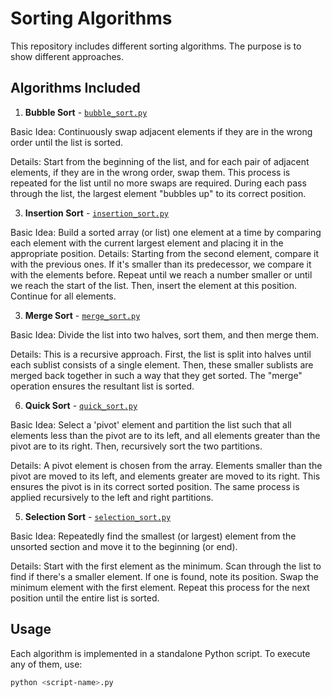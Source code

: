 # Sorting Algorithms

This repository includes different sorting algorithms. The purpose is to show different approaches.

## Algorithms Included

1. **Bubble Sort** - [`bubble_sort.py`](./bubble_sort.py)

Basic Idea: Continuously swap adjacent elements if they are in the wrong order until the list is sorted.

Details: Start from the beginning of the list, and for each pair of adjacent elements, if they are in the wrong order, swap them. This process is repeated for the list until no more swaps are required. During each pass through the list, the largest element "bubbles up" to its correct position.

3. **Insertion Sort** - [`insertion_sort.py`](./insertion_sort.py)

Basic Idea: Build a sorted array (or list) one element at a time by comparing each element with the current largest element and placing it in the appropriate position.
Details: Starting from the second element, compare it with the previous ones. If it's smaller than its predecessor, we compare it with the elements before. Repeat until we reach a number smaller or until we reach the start of the list. Then, insert the element at this position. Continue for all elements.

3. **Merge Sort** - [`merge_sort.py`](./merge_sort.py)

Basic Idea: Divide the list into two halves, sort them, and then merge them.

Details: This is a recursive approach. First, the list is split into halves until each sublist consists of a single element. Then, these smaller sublists are merged back together in such a way that they get sorted. The "merge" operation ensures the resultant list is sorted.

6. **Quick Sort** - [`quick_sort.py`](./quick_sort.py)

Basic Idea: Select a 'pivot' element and partition the list such that all elements less than the pivot are to its left, and all elements greater than the pivot are to its right. Then, recursively sort the two partitions.

Details: A pivot element is chosen from the array. Elements smaller than the pivot are moved to its left, and elements greater are moved to its right. This ensures the pivot is in its correct sorted position. The same process is applied recursively to the left and right partitions.

5. **Selection Sort** - [`selection_sort.py`](./quick_sort.py)

Basic Idea: Repeatedly find the smallest (or largest) element from the unsorted section and move it to the beginning (or end).

Details: Start with the first element as the minimum. Scan through the list to find if there's a smaller element. If one is found, note its position. Swap the minimum element with the first element. Repeat this process for the next position until the entire list is sorted.

## Usage

Each algorithm is implemented in a standalone Python script. To execute any of them, use:

```bash
python <script-name>.py

